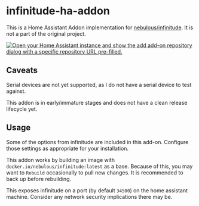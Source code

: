 # infinitude-ha-addon

This is a Home Assistant Addon implementation for [nebulous/infinitude](https://github.com/nebulous/infinitude).
It is not a part of the original project.

[![Open your Home Assistant instance and show the add add-on repository dialog with a specific repository URL pre-filled.](https://my.home-assistant.io/badges/supervisor_add_addon_repository.svg)](https://my.home-assistant.io/redirect/supervisor_add_addon_repository/?repository_url=https%3A%2F%2Fgithub.com%2Fsosheskaz%2Finfinitude-ha-addon)

## Caveats

Serial devices are not yet supported, as I do not have a serial device to test against.

This addon is in early/immature stages and does not have a clean release lifecycle yet.

## Usage

Some of the options from infinitude are included in this add-on. Configure those settings as
appropriate for your installation.

This addon works by building an image with `docker.io/nebulous/infinitude:latest` as a base. Because
of this, you may want to `Rebuild` occasionally to pull new changes. It is recommended to back up
before rebuilding.

This exposes infinitude on a port (by default `34500`) on the home assistant machine. Consider any
network security implications there may be.
